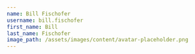 ```yaml
---
name: Bill Fischofer
username: bill.fischofer
first_name: Bill
last_name: Fischofer
image_path: /assets/images/content/avatar-placeholder.png
---
```

